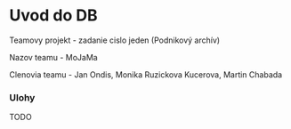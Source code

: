 # Uvod do DB
Teamovy projekt - zadanie cislo jeden (Podnikový archív)

Nazov teamu - MoJaMa

Clenovia teamu - Jan Ondis, Monika Ruzickova Kucerova, Martin Chabada

### Ulohy
TODO
